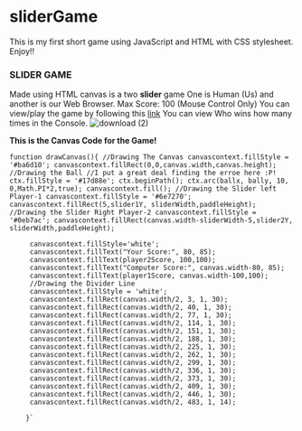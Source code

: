# sliderGame
This is my first short game using JavaScript and HTML with CSS stylesheet. Enjoy!!
### SLIDER GAME
Made using HTML canvas is a two **slider** game One is Human (Us) and another is our Web Browser.
Max Score: 100 (Mouse Control Only)
You can view/play the game by following this [link](https://kashif-raza2019.github.io/sliderGame/)
You can view Who wins how many times in the Console.
![download (2)](https://user-images.githubusercontent.com/56609517/94348443-fd7f4d80-0059-11eb-9dec-eed76bb96157.png)

**This is the Canvas Code for the Game!**

`function drawCanvas(){
	    //Drawing The Canvas
		 canvascontext.fillStyle = '#ba6d10';
		 canvascontext.fillRect(0,0,canvas.width,canvas.height);
		//Drawing the Ball
		//I put a great deal finding the erroe here :P!
		 ctx.fillStyle = '#17d88e';
		 ctx.beginPath();
		 ctx.arc(ballx, bally, 10, 0,Math.PI*2,true);
		 canvascontext.fill();
		//Drawing the Slider left Player-1
		 canvascontext.fillStyle = '#6e7270';
		 canvascontext.fillRect(5,slider1Y, sliderWidth,paddleHeight);
		 //Drawing the Slider Right Player-2
		 canvascontext.fillStyle = '#0eb7ac';
		 canvascontext.fillRect(canvas.width-sliderWidth-5,slider2Y, sliderWidth,paddleHeight);`
		 
		 canvascontext.fillStyle='white';
		 canvascontext.fillText("Your Score:", 80, 85);
		 canvascontext.fillText(player2Score, 100,100);
		 canvascontext.fillText("Computer Score:", canvas.width-80, 85);
		 canvascontext.fillText(player1Score, canvas.width-100,100);
		 //Drawing the Divider Line
		 canvascontext.fillStyle = 'white';
		 canvascontext.fillRect(canvas.width/2, 3, 1, 30);
		 canvascontext.fillRect(canvas.width/2, 40, 1, 30);
		 canvascontext.fillRect(canvas.width/2, 77, 1, 30);
		 canvascontext.fillRect(canvas.width/2, 114, 1, 30);
		 canvascontext.fillRect(canvas.width/2, 151, 1, 30);
		 canvascontext.fillRect(canvas.width/2, 188, 1, 30);
		 canvascontext.fillRect(canvas.width/2, 225, 1, 30);
		 canvascontext.fillRect(canvas.width/2, 262, 1, 30);
		 canvascontext.fillRect(canvas.width/2, 299, 1, 30);
		 canvascontext.fillRect(canvas.width/2, 336, 1, 30);
		 canvascontext.fillRect(canvas.width/2, 373, 1, 30);
		 canvascontext.fillRect(canvas.width/2, 409, 1, 30);
		 canvascontext.fillRect(canvas.width/2, 446, 1, 30);
		 canvascontext.fillRect(canvas.width/2, 483, 1, 14);
	    
		}`



